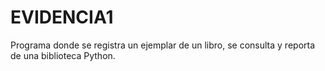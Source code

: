 # EVIDENCIA1
Programa donde se registra un ejemplar de un libro, se consulta y reporta de una biblioteca Python.
